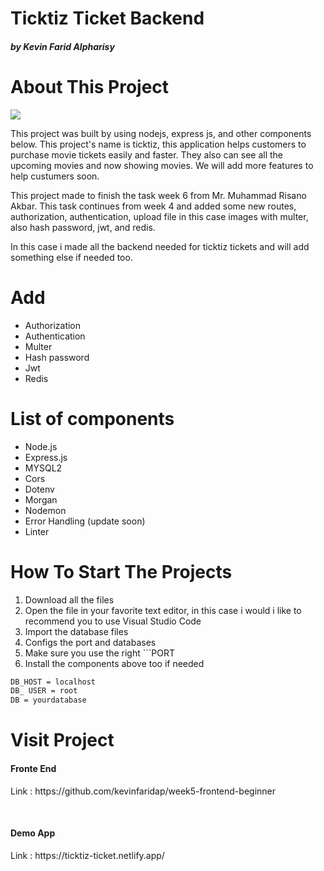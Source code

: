 # Ticktiz Ticket Backend
 <h5> by Kevin Farid Alpharisy </h5>

# About This Project 
<img src="https://miro.medium.com/max/365/1*d2zLEjERsrs1Rzk_95QU9A.png" style="margin-left: auto; margin-right: auto;" />
<p> This project was built by using nodejs, express js, and other components below. This project's name is ticktiz, this application helps customers to purchase movie tickets easily and faster. They also can see all the upcoming movies and now showing movies. We will add more features to help custumers soon. </p>
<p> This project made to finish the task week 6 from Mr. Muhammad Risano Akbar. This task continues from week 4 and added some new routes, authorization, authentication, upload file in this case images with multer, also hash password, jwt, and redis.</p>
<p>In this case i made all the backend needed for ticktiz tickets and will add something else if needed too. </p>


# Add
<ul>
  <li> Authorization  </li>
  <li> Authentication  </li>
  <li> Multer  </li>
  <li> Hash password  </li>
  <li> Jwt  </li>
  <li> Redis  </li>
</ul>


# List of components
<ul>
  <li> Node.js  </li>
  <li> Express.js  </li>
  <li> MYSQL2  </li>
  <li> Cors  </li>
  <li> Dotenv  </li>
  <li> Morgan  </li>
  <li> Nodemon  </li>
  <li> Error Handling (update soon)  </li>
  <li> Linter  </li>
</ul>


# How To Start The Projects
<ol>
  <li> Download all the files </li>
  <li> Open the file in your favorite text editor, in this case i would i like to recommend you to use Visual Studio Code </li>
  <li> Import the database files  </li>
  <li> Configs the port and databases  </li>     
  <li> Make sure you use the right ```PORT  </li>
  <li> Install the components above too if needed  </li>
</ol>


```bash
DB_HOST = localhost
DB_ USER = root
DB = yourdatabase
```

# Visit Project 
<h4> Fronte End </h4>
<p> Link : https://github.com/kevinfaridap/week5-frontend-beginner </p>
<br />
<h4> Demo App </h4>
<p> Link : https://ticktiz-ticket.netlify.app/ </p>
